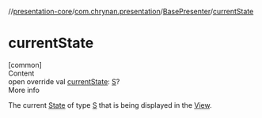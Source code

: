 //[presentation-core](../../../index.md)/[com.chrynan.presentation](../index.md)/[BasePresenter](index.md)/[currentState](current-state.md)



# currentState  
[common]  
Content  
open override val [currentState](current-state.md): [S](index.md)?  
More info  


The current [State](../-state/index.md) of type [S](index.md) that is being displayed in the [View](../-view/index.md).

  



